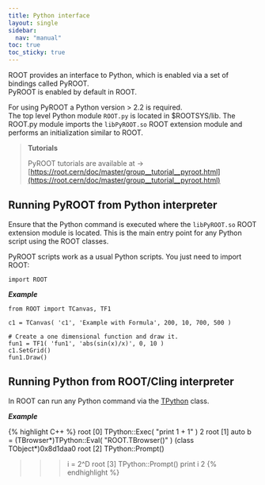 ```yaml
---
title: Python interface
layout: single
sidebar:
  nav: "manual"
toc: true
toc_sticky: true
---
```


ROOT provides an interface to Python, which is enabled via a set of bindings called PyROOT.<br>
PyROOT is enabled by default in ROOT.

For using PyROOT a Python version > 2.2 is required.<br>
The top level Python module `ROOT.py` is located in $ROOTSYS/lib. The ROOT.py module imports the `libPyROOT.so` ROOT extension module and performs an initialization similar to ROOT.


> **Tutorials**
>
> PyROOT tutorials are available at → [https://root.cern/doc/master/group__tutorial__pyroot.html](https://root.cern/doc/master/group__tutorial__pyroot.html)

## Running PyROOT from Python interpreter

Ensure that the Python command is executed where the `libPyROOT.so` ROOT extension module is located. This is the main entry point for any Python script using the ROOT classes.

PyROOT scripts work as a usual Python scripts. You just need to import ROOT:

```
import ROOT
```

_**Example**_

```
from ROOT import TCanvas, TF1

c1 = TCanvas( 'c1', 'Example with Formula', 200, 10, 700, 500 )

# Create a one dimensional function and draw it.
fun1 = TF1( 'fun1', 'abs(sin(x)/x)', 0, 10 )
c1.SetGrid()
fun1.Draw()
```



## Running Python from ROOT/Cling interpreter

In ROOT can run any Python command via the [TPython](https://root.cern/doc/master/classTPython.html) class.
 
 _**Example**_

{% highlight C++ %}
root [0] TPython::Exec( "print 1 + 1" )
2
root [1] auto b = (TBrowser*)TPython::Eval( "ROOT.TBrowser()" )
(class TObject*)0x8d1daa0
root [2] TPython::Prompt()
>>> i = 2^D
root [3] TPython::Prompt()
>>> print i
2
{% endhighlight %}